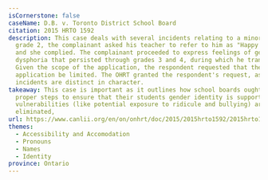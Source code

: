 ```yaml
---
isCornerstone: false
caseName: D.B. v. Toronto District School Board
citation: 2015 HRTO 1592
description: This case deals with several incidents relating to a minor. In
  grade 2, the complainant asked his teacher to refer to him as "Happy Face",
  and she complied. The complainant proceeded to express feelings of gender
  dysphoria that persisted through grades 3 and 4, during which he transitioned.
  Given the scope of the application, the respondent requested that the
  application be limited. The OHRT granted the respondent's request, as the
  incidents are distinct in character.
takeaway: This case is important as it outlines how school boards ought to take
  proper steps to ensure that their students gender identity is supported and
  vulnerabilities (like potential exposure to ridicule and bullying) are
  eliminated,
url: https://www.canlii.org/en/on/onhrt/doc/2015/2015hrto1592/2015hrto1592.html?resultIndex=1
themes:
  - Accessibility and Accomodation
  - Pronouns
  - Names
  - Identity
province: Ontario
---
```

